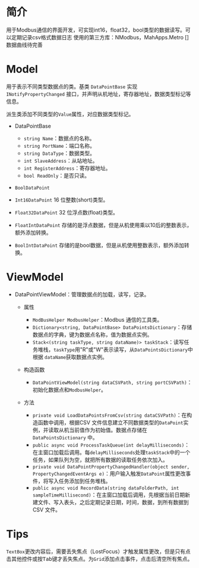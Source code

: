 # 简介
用于Modbus通信的界面开发，可实现int16，float32，bool类型的数据读写。可以定期记录csv格式数据日志
使用的第三方库：NModbus，MahApps.Metro
[] 数据曲线待完善

# Model

用于表示不同类型数据点的类。基类 `DataPointBase` 实现 `INotifyPropertyChanged` 接口，并声明从机地址，寄存器地址，数据类型标记等信息。

派生类添加不同类型的`Value`属性，对应数据类型标记。

* DataPointBase

  * `string Name`：数据点的名称。
  * `string PortName`：端口名称。
  * `string DataType`：数据类型。
  * `int SlaveAddress`：从站地址。
  * `int RegisterAddress`：寄存器地址。
  * `bool ReadOnly`：是否只读。
* `BoolDataPoint`
* `Int16DataPoint`  16 位整数(short)类型。
* `Float32DataPoint`  32 位浮点数(float)类型。
* `FloatIntDataPoint` 存储的是浮点数据，但是从机使用乘以10后的整数表示，额外添加转换。
* `BoolIntDataPoint` 存储的是bool数据，但是从机使用整数表示，额外添加转换。

# ViewModel

* DataPointViewModel：管理数据点的加载，读写，记录。

  * 属性

    * `ModBusHelper ModbusHelper`：Modbus 通信的工具类。
    * `Dictionary<string, DataPointBase> DataPointsDictionary`：存储数据点的字典，键为数据点名称，值为数据点实例。
    * `Stack<(string taskType, string dataName)> taskStack`：读写任务堆栈，`taskType`用"R"或"W"表示读写，从`DataPointsDictionary`中根据 `dataName`获取数据点实例。
  * 构造函数

    * `DataPointViewModel(string dataCSVPath, string portCSVPath)`：初始化数据点和`ModbusHelper`。
  * 方法

    * `private void LoadDataPointsFromCsv(string dataCSVPath)`：在构造函数中调用，根据CSV 文件信息建立不同数据类型的`DataPoint`实例，并读取从机当前值作为初始值。数据点存储在 `DataPointsDictionary` 中。
    * `public async void ProcessTaskQueue(int delayMilliseconds)`：在主窗口加载后调用。每`delayMilliseconds`处理`taskStack`中的一个任务，如果队列为空，就把所有数据的读取任务依次加入。
    * `private void DataPointPropertyChangedHandler(object sender, PropertyChangedEventArgs e)`：用户输入触发`DataPoint`属性更改事件，将写入任务添加到任务堆栈。
    * `public async void RecordData(string dataFolderPath, int sampleTimeMillisecond)`：在主窗口加载后调用，先根据当前日期新建文件、写入表头，之后定期记录日期，时间，数据，到所有数据到 CSV 文件。


# Tips

`TextBox`更改内容后，需要丢失焦点（LostFocus）才触发属性更改，但是只有点击其他控件或按<kbd>Tab</kbd>键才丢失焦点。为`Grid`添加点击事件，点击后清空所有焦点。
